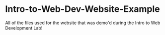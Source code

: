# Intro-to-Web-Dev-Website-Example
All of the files used for the website that was demo'd during the Intro to Web Development Lab!
